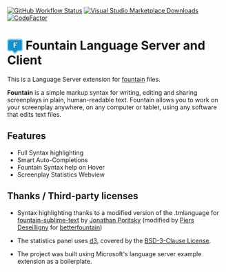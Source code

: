 [![GitHub Workflow Status](https://img.shields.io/github/workflow/status/oparaskos/vscode-fountain/Build)](https://github.com/oparaskos/vscode-fountain/actions)
[![Visual Studio Marketplace Downloads](https://img.shields.io/visual-studio-marketplace/d/OliverParaskos.fountain-lsp)](https://marketplace.visualstudio.com/items?itemName=OliverParaskos.fountain-lsp)
[![CodeFactor](https://www.codefactor.io/repository/github/oparaskos/vscode-fountain/badge)](https://www.codefactor.io/repository/github/oparaskos/vscode-fountain)

# <img src="https://raw.githubusercontent.com/oparaskos/vscode-fountain/main/assets/fountain-logo-monochrome%401x.png" alt="icon" width="36" style="display: inline; margin-bottom: -10px"/> Fountain Language Server and Client

This is a Language Server extension for [fountain](https://fountain.io/) files.

**Fountain** is a simple markup syntax for writing, editing and sharing screenplays in plain, human-readable text. Fountain allows you to work on your screenplay anywhere, on any computer or tablet, using any software that edits text files.

## Features

* Full Syntax highlighting
* Smart Auto-Completions
* Fountain Syntax help on Hover
* Screenplay Statistics Webview

## Thanks / Third-party licenses

* Syntax highlighting thanks to a modified version of the .tmlanguage for [fountain-sublime-text](https://github.com/poritsky/fountain-sublime-text) by [Jonathan Poritsky](https://github.com/poritsky) (modified by [Piers Deseilligny](https://github.com/piersdeseilligny) for [betterfountain](https://github.com/piersdeseilligny/betterfountain))

* The statistics panel uses [d3](https://d3js.org/), covered by the [BSD-3-Clause License](https://github.com/d3/d3/blob/master/LICENSE).

* The project was built using Microsoft's language server example extension as a boilerplate.
